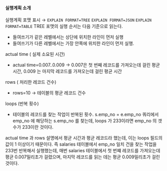 #### 실행계획 소개
실행계획 포맷 표시 → `EXPLAIN FORMAT=TREE` `EXPLAIN FORMAT=JSON`  `EXPLAIN FORMAT=TABLE`
TREE 포맷의 실행 순서는 다음 기준으로 읽는다.
- 들여쓰기가 같은 레벨에서는 상단에 위치한 라인이 먼저 실행
- 들여쓰기가 다른 레벨에서는 가장 안쪽에 위치한 라인이 먼저 실행.

actual time ( 실제 소요된 시간)
- actual time=0.007..0.009 → 0.007은 첫 번째 레코드를 가져오는데 걸린 평균 시간, 0.009 는 마지막 레코드를 가져오는데 걸린 평균 시간

rows ( 처리한 레코드 건수)
- rows=10 → 테이블의 평균 레코드 건수

loops (반복 횟수)
- 테이블의 레코드를 찾는 작업이 반복된 횟수. s.emp_no = e.emp_no 쿼리에서 emp_no 에 해당하는 s.emp_no 를 찾는데, loops 가 233이라면 emp_no 의 갯수가 233이란 것이다.

actual time 과 rows 설명에서 평균 시간과 평균 레코드라 했는데, 이는 loops 필드의 값이 1 이상이기 때문이다. 즉 salaries 테이블에서 emp_no 일치 건을 찾는 작업을 233번 반복해서 실행했는데, 매번 salaries 테이블에서 첫 번쨰 레코드를 가져오는데 평균 0.007밀리초가 걸렸으며, 마지막 레코드를 읽는 데는 평균 0.009밀리초가 걸린 것이다.
